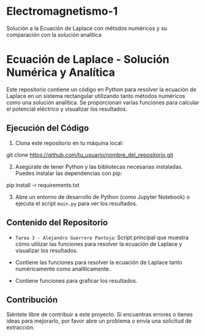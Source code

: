 # Electromagnetismo-1

Solución a la Ecuación de Laplace con métodos numéricos y su comparación con la solución analítica

# Ecuación de Laplace - Solución Numérica y Analítica

Este repositorio contiene un código en Python para resolver la ecuación de Laplace en un sistema rectangular utilizando tanto métodos numéricos como una solución analítica. Se proporcionan varias funciones para calcular el potencial eléctrico y visualizar los resultados.

## Ejecución del Código

1. Clona este repositorio en tu máquina local:



git clone https://github.com/tu_usuario/nombre_del_repositorio.git

2. Asegúrate de tener Python y las bibliotecas necesarias instaladas. Puedes instalar las dependencias con pip:

pip install -r requirements.txt

3. Abre un entorno de desarrollo de Python (como Jupyter Notebook) o ejecuta el script `main.py` para ver los resultados.

## Contenido del Repositorio

- `Tarea 3 - Alejandro Guerrero Pantoja`: Script principal que muestra cómo utilizar las funciones para resolver la ecuación de Laplace y visualizar los resultados.
  
- Contiene las funciones para resolver la ecuación de Laplace tanto numéricamente como analíticamente.
  
- Contiene funciones para graficar los resultados.

## Contribución

Siéntete libre de contribuir a este proyecto. Si encuentras errores o tienes ideas para mejorarlo, por favor abre un problema o envía una solicitud de extracción.
